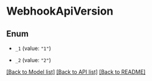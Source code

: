 # WebhookApiVersion

## Enum


* `_1` (value: `"1"`)

* `_2` (value: `"2"`)


[[Back to Model list]](../README.md#documentation-for-models) [[Back to API list]](../README.md#documentation-for-api-endpoints) [[Back to README]](../README.md)


